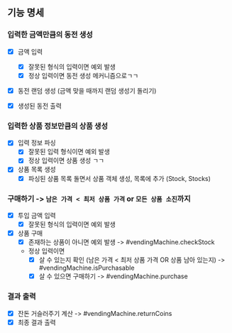 ## 기능 명세

### 입력한 금액만큼의 동전 생성

- [X] 금액 입력
    - [X] 잘못된 형식의 입력이면 예외 발생
    - [X] 정상 입력이면 동전 생성 메커니즘으로ㄱㄱ
    
- [X] 동전 랜덤 생성 (금액 맞을 때까지 랜덤 생성기 돌리기)

- [X] 생성된 동전 출력

### 입력한 상품 정보만큼의 상품 생성

- [X] 입력 정보 파싱
    - [X] 잘못된 입력 형식이면 예외 발생
    - [X] 정상 입력이면 상품 생성 ㄱㄱ
    
- [X] 상품 목록 생성
    - [X] 파싱된 상품 목록 돌면서 상품 객체 생성, 목록에 추가 (Stock, Stocks)

### 구매하기 -> `남은 가격 < 최저 상품 가격` or `모든 상품 소진`까지

- [X] 투입 금액 입력
    - [X] 잘못된 형식의 입력이면 예외 발생
    
- [X] 상품 구매 
    - [X] 존재하는 상품이 아니면 예외 발생 -> #vendingMachine.checkStock
    - 정상 입력이면
        - [X] 살 수 있는지 확인 (남은 가격 < 최저 상품 가격 OR 상품 남아 있는지) -> #vendingMachine.isPurchasable
        - [X] 살 수 있으면 구매하기 -> #vendingMachine.purchase

### 결과 출력

- [X] 잔돈 거슬러주기 계산 -> #vendingMachine.returnCoins
- [X] 최종 결과 출력